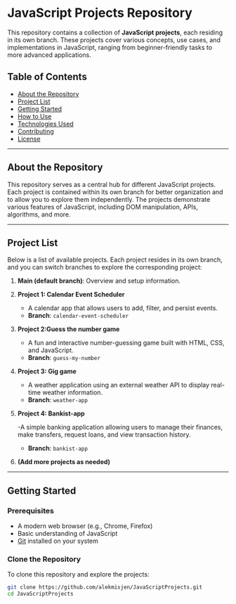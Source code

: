 # JavaScript Projects Repository

This repository contains a collection of **JavaScript projects**, each residing in its own branch. These projects cover various concepts, use cases, and implementations in JavaScript, ranging from beginner-friendly tasks to more advanced applications.

## Table of Contents

- [About the Repository](#about-the-repository)
- [Project List](#project-list)
- [Getting Started](#getting-started)
- [How to Use](#how-to-use)
- [Technologies Used](#technologies-used)
- [Contributing](#contributing)
- [License](#license)

---

## About the Repository

This repository serves as a central hub for different JavaScript projects. Each project is contained within its own branch for better organization and to allow you to explore them independently. The projects demonstrate various features of JavaScript, including DOM manipulation, APIs, algorithms, and more.

---

## Project List

Below is a list of available projects. Each project resides in its own branch, and you can switch branches to explore the corresponding project:

1. **Main (default branch)**: Overview and setup information.
2. **Project 1: Calendar Event Scheduler**

   - A calendar app that allows users to add, filter, and persist events.
   - **Branch**: `calendar-event-scheduler`

3. **Project 2:Guess the number game**

   - A fun and interactive number-guessing game built with HTML, CSS, and JavaScript.
   - **Branch**: `guess-my-number`

4. **Project 3: Gig game**

   - A weather application using an external weather API to display real-time weather information.
   - **Branch**: `weather-app`

5. **Project 4: Bankist-app**

   -A simple banking application allowing users to manage their finances, make transfers, request loans, and view transaction history.

   - **Branch**: `bankist-app`

6. **(Add more projects as needed)**

---

## Getting Started

### Prerequisites

- A modern web browser (e.g., Chrome, Firefox)
- Basic understanding of JavaScript
- [Git](https://git-scm.com/) installed on your system

### Clone the Repository

To clone this repository and explore the projects:

```bash
git clone https://github.com/alekmisjen/JavaScriptProjects.git
cd JavaScriptProjects
```
